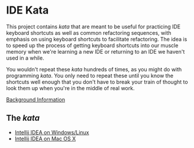 # IDE Kata

This project contains _kata_ that are meant to be useful for practicing IDE keyboard shortcuts as well as common refactoring sequences, with emphasis on using keyboard shortcuts to facilitate refactoring. The idea is to speed up the process of getting keyboard shortcuts into our muscle memory when we're learning a new IDE or returning to an IDE we haven't used in a while.

You wouldn't repeat these _kata_ hundreds of times, as you might do with programming _kata_. You only need to repeat these until you know the shortcuts well enough that you don't have to break your train of thought to look them up when you're in the middle of real work.

[Background Information](background-info.md)

## The _kata_

- [Intellij IDEA on Windows/Linux](ij-win-lin.md)
- [Intellij IDEA on Mac OS X](ij-osx.md)


